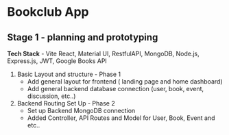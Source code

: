 # Bookclub App

## Stage 1 - planning and prototyping

**Tech Stack** - Vite React, Material UI, RestfulAPI, MongoDB, Node.js, Express.js, JWT, Google Books API

1. Basic Layout and structure - Phase 1
    * Add general layout for frontend ( landing page and home dashboard)
    * Add general backend database connection (user, book, event, discussion, etc..)
2. Backend Routing Set Up - Phase 2
    * Set up Backend MongoDB connection
    * Added Controller, API Routes and Model for User, Book, Event and etc..






